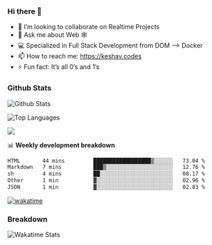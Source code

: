 ### Hi there 👋

- 👯 I’m looking to collaborate on Realtime Projects
- 💬 Ask me about Web 🕸
- 💻 Specialized in Full Stack Development from DOM --> Docker
- 📫 How to reach me: https://keshav.codes
- ⚡ Fun fact: It’s all 0’s and 1’s

### Github Stats
![Github Stats](https://github-readme-stats.vercel.app/api?username=keshavlingala&count_private=true&show_icons=true&theme=radical)

![Top Languages](https://github-readme-stats.vercel.app/api/top-langs/?username=keshavlingala&show_icons=true&theme=radical)

![](https://komarev.com/ghpvc/?username=keshavlingala)

📊 **Weekly development breakdown**

<!--START_SECTION:waka-->

```txt
HTML       44 mins         ██████████████████▒░░░░░░   73.04 %
Markdown   7 mins          ███▒░░░░░░░░░░░░░░░░░░░░░   12.76 %
sh         4 mins          ██░░░░░░░░░░░░░░░░░░░░░░░   08.17 %
Other      1 min           ▓░░░░░░░░░░░░░░░░░░░░░░░░   02.96 %
JSON       1 min           ▓░░░░░░░░░░░░░░░░░░░░░░░░   02.83 %
```

<!--END_SECTION:waka-->


[![wakatime](https://wakatime.com/badge/user/62bfdbc7-082c-40a7-b4bd-f9280d51aeed.svg)](https://wakatime.com/@62bfdbc7-082c-40a7-b4bd-f9280d51aeed)


### Breakdown

![Wakatime Stats](https://github-readme-stats.vercel.app/api/wakatime?username=keshavlingala)
